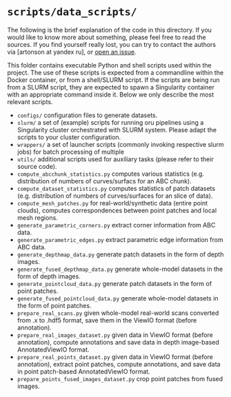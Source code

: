 # `scripts/data_scripts/`

The following is the brief explanation of the code in this directory. 
If you would like to know more about something, please feel free to read 
the sources.
If you find yourself really lost, you can try to contact the authors 
via [artonson at yandex ru], or [open an issue](https://github.com/artonson/def/issues/new).

This folder contains executable Python and shell scripts used within the project.
The use of these scripts is expected from a commandline within the Docker container,
or from a shell/SLURM script.
If the scripts are being run from a SLURM script, they are expected to spawn 
a Singularity container with an appropriate command inside it. 
Below we only describe the most relevant scripts.

 * `configs/` configuration files to generate datasets. 
 * `slurm/` a set of (example) scripts for running oru pipelines using a Singularity cluster
orchestrated with SLURM system. Please adapt the scripts to your cluster configuration.
 * `wrappers/` a set of launcher scripts (commonly invoking respective slurm jobs) 
for batch processing of multiple  
 * `utils/` additional scripts used for auxiliary tasks (please refer to their source code).
 * `compute_abcchunk_statistics.py` computes various statistics (e.g. distribution 
of numbers of curves/surfacs for an ABC chunk).
 * `compute_dataset_statistics.py` computes statistics of patch datasets (e.g. distribution 
of numbers of curves/surfaces for an slice of data).
 * `compute_mesh_patches.py` for real-world/synthetic data (entire point clouds), 
computes correspondences between point patches and local mesh regions. 
 * `generate_parametric_corners.py` extract corner information from ABC data. 
 * `generate_parametric_edges.py` extract parametric edge information from ABC data. 
 * `generate_depthmap_data.py` generate patch datasets in the form of depth images.
 * `generate_fused_depthmap_data.py` generate whole-model datasets in the form of depth images.
 * `generate_pointcloud_data.py` generate patch datasets in the form of point patches.
 * `generate_fused_pointcloud_data.py` generate whole-model datasets in the form of point patches.
 * `prepare_real_scans.py` given whole-model real-world scans converted from .x to .hdf5 format, 
save them in the ViewIO format (before annotation). 
 * `prepare_real_images_dataset.py` given data in ViewIO format (before annotation), 
compute annotations and save data in depth image-based AnnotatedViewIO format.
 * `prepare_real_points_dataset.py` given data in ViewIO format (before annotation), 
extract point patches, compute annotations, and save data in point patch-based 
AnnotatedViewIO format.
 * `prepare_points_fused_images_dataset.py` crop point patches from fused images. 
